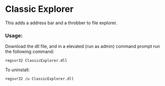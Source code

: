 # Classic Explorer

This adds a address bar and a throbber to file explorer.

### Usage:

Download the dll file, and in a elevated (run as admin) command prompt run the following command:
```
regsvr32 ClassicExplorer.dll
```

To uninstall:
```
regsvr32 /u ClassicExplorer.dll
```